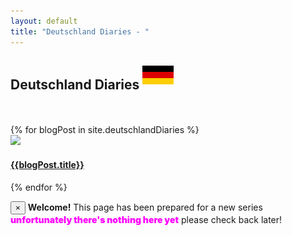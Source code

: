 ```yaml
---
layout: default
title: "Deutschland Diaries - "
---
```

<div class="topicHeaderL">
<h2>Deutschland Diaries <img src="/assets/germanflag.png" style="width: 50px; height: auto; padding-bottom: 8px;"/></h2>
</div>
<br><br>

<div class="container-fluid padding">
<div class="row text-center padding">
{% for blogPost in site.deutschlandDiaries %}

<div class="col-xs-12 col-sm-6 col-md-4">
            <div class="imageText padding">
                <a href="{{blogPost.url}}" class="hvr-grow-shadow">
                <img src="assets/{{blogPost.imageurl}}" class="img-fluid">
                <span class="title"><h4>{{blogPost.title}}</h4></span>
                </a>
            </div>
                    
</div>


{% endfor %}
</div>
</div>

<div class="alert alert-dismissible alert-success">
  <button type="button" class="close" data-dismiss="alert">&times;</button>
  <strong>Welcome!</strong> This page has been prepared for a new series <span style="font-weight: 900; color: #FF00FF;">unfortunately there's nothing here yet</span> please check back later!
</div>